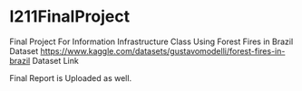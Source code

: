 # I211FinalProject
Final Project For Information Infrastructure Class Using Forest Fires in Brazil Dataset
https://www.kaggle.com/datasets/gustavomodelli/forest-fires-in-brazil Dataset Link

Final Report is Uploaded as well.
